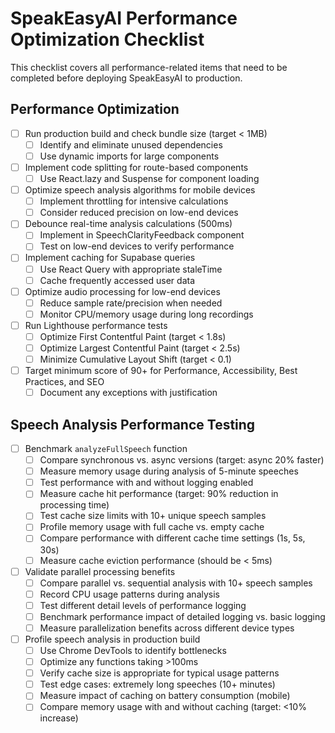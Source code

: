 
# SpeakEasyAI Performance Optimization Checklist

This checklist covers all performance-related items that need to be completed before deploying SpeakEasyAI to production.

## Performance Optimization

- [ ] Run production build and check bundle size (target < 1MB)
  - [ ] Identify and eliminate unused dependencies
  - [ ] Use dynamic imports for large components
- [ ] Implement code splitting for route-based components
  - [ ] Use React.lazy and Suspense for component loading
- [ ] Optimize speech analysis algorithms for mobile devices
  - [ ] Implement throttling for intensive calculations
  - [ ] Consider reduced precision on low-end devices
- [ ] Debounce real-time analysis calculations (500ms)
  - [ ] Implement in SpeechClarityFeedback component
  - [ ] Test on low-end devices to verify performance
- [ ] Implement caching for Supabase queries
  - [ ] Use React Query with appropriate staleTime
  - [ ] Cache frequently accessed user data
- [ ] Optimize audio processing for low-end devices
  - [ ] Reduce sample rate/precision when needed
  - [ ] Monitor CPU/memory usage during long recordings
- [ ] Run Lighthouse performance tests
  - [ ] Optimize First Contentful Paint (target < 1.8s)
  - [ ] Optimize Largest Contentful Paint (target < 2.5s)
  - [ ] Minimize Cumulative Layout Shift (target < 0.1)
- [ ] Target minimum score of 90+ for Performance, Accessibility, Best Practices, and SEO
  - [ ] Document any exceptions with justification

## Speech Analysis Performance Testing
- [ ] Benchmark `analyzeFullSpeech` function
  - [ ] Compare synchronous vs. async versions (target: async 20% faster)
  - [ ] Measure memory usage during analysis of 5-minute speeches
  - [ ] Test performance with and without logging enabled
  - [ ] Measure cache hit performance (target: 90% reduction in processing time)
  - [ ] Test cache size limits with 10+ unique speech samples
  - [ ] Profile memory usage with full cache vs. empty cache
  - [ ] Compare performance with different cache time settings (1s, 5s, 30s)
  - [ ] Measure cache eviction performance (should be < 5ms)
- [ ] Validate parallel processing benefits
  - [ ] Compare parallel vs. sequential analysis with 10+ speech samples
  - [ ] Record CPU usage patterns during analysis
  - [ ] Test different detail levels of performance logging
  - [ ] Benchmark performance impact of detailed logging vs. basic logging
  - [ ] Measure parallelization benefits across different device types
- [ ] Profile speech analysis in production build
  - [ ] Use Chrome DevTools to identify bottlenecks
  - [ ] Optimize any functions taking >100ms
  - [ ] Verify cache size is appropriate for typical usage patterns
  - [ ] Test edge cases: extremely long speeches (10+ minutes)
  - [ ] Measure impact of caching on battery consumption (mobile)
  - [ ] Compare memory usage with and without caching (target: <10% increase)
